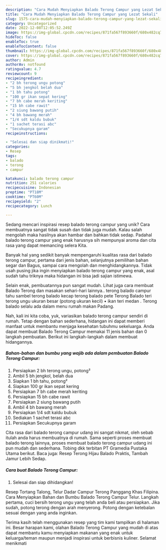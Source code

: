 ```yaml
---
description: "Cara Mudah Menyiapkan Balado Terong Campur yang Lezat Sekali"
title: "Cara Mudah Menyiapkan Balado Terong Campur yang Lezat Sekali"
slug: 1575-cara-mudah-menyiapkan-balado-terong-campur-yang-lezat-sekali
category: Uncategorized
date: 2022-12-08T12:05:52.249Z
image: https://img-global.cpcdn.com/recipes/871fa567f893660f/680x482cq70/balado-terong-campur-foto-resep-utama.jpg
hideToc: false
enableToc: true
enableTocContent: false
thumbnail: https://img-global.cpcdn.com/recipes/871fa567f893660f/680x482cq70/balado-terong-campur-foto-resep-utama.jpg
cover: https://img-global.cpcdn.com/recipes/871fa567f893660f/680x482cq70/balado-terong-campur-foto-resep-utama.jpg
author: Admin
authorAv: notfound
ratingvalue: 4.7
reviewcount: 9
recipeingredient:
- "2 bh terong ungu potong"
- "5 bh jengkol belah dua"
- "1 bh tahu potong"
- "100 gr ikan sepat kering"
- "7 bh cabe merah keriting"
- "15 bh cabe rawit"
- "2 siung bawang putih"
- "4 bh bawang merah"
- "1/4 sdt kaldu bubuk"
- "1 sachet terasi abc"
- "Secukupnya garam"
recipeinstructions:

- "Selesai dan siap dinikmati!"
categories:
- Resep
tags:
- balado
- terong
- campur

katakunci: balado terong campur 
nutrition: 251 calories
recipecuisine: Indonesian
preptime: "PT18M"
cooktime: "PT60M"
recipeyield: "2"
recipecategory: Lunch

---
```





Sedang mencari inspirasi resep balado terong campur yang unik? Cara membuatnya sangat tidak susah dan tidak juga mudah. Kalau salah mengolah maka hasilnya akan hambar dan bahkan tidak sedap. Padahal balado terong campur yang enak harusnya sih mempunyai aroma dan cita rasa yang dapat memancing selera Kita.





Banyak hal yang sedikit banyak mempengaruhi kualitas rasa dari balado terong campur, pertama dari jenis bahan, selanjutnya pemilihan bahan segar dan Bagus, sampai cara mengolah dan menghidangkannya. Tidak usah pusing jika ingin menyiapkan balado terong campur yang enak,      asal sudah tahu triknya maka hidangan ini bisa jadi sajian istimewa.














Selain enak, pembuatannya pun sangat mudah. Lihat juga cara membuat Balado Terong dan masakan sehari-hari lainnya.. terong balado campur tahu sambel terong balado kecap terong balado pete Terong Balado teri terong ungu ukuran besar (potong ukuran kecil) • ikan teri medan . Terong balado selalu ada dalam menu rumah makan Padang.






Nah, kali ini kita coba, yuk, variasikan balado terong campur sendiri di rumah. Tetap dengan bahan sederhana, hidangan ini dapat memberi manfaat untuk membantu menjaga kesehatan tubuhmu sekeluarga. Anda dapat membuat Balado Terong Campur memakai 11 jenis bahan dan 0 langkah pembuatan. Berikut ini langkah-langkah dalam membuat hidangannya.

<!--inarticleads1-->

##### Bahan-bahan dan bumbu yang wajib ada dalam pembuatan Balado Terong Campur:

1. Persiapkan 2 bh terong ungu, potong²
1. Ambil 5 bh jengkol, belah dua
1. Siapkan 1 bh tahu, potong²
1. Siapkan 100 gr ikan sepat kering
1. Persiapkan 7 bh cabe merah keriting
1. Persiapkan 15 bh cabe rawit
1. Persiapkan 2 siung bawang putih
1. Ambil 4 bh bawang merah
1. Persiapkan 1/4 sdt kaldu bubuk
1. Sediakan 1 sachet terasi abc
1. Persiapkan Secukupnya garam


Cita rasa dari balado terong campur udang ini sangat nikmat, oleh sebab itulah anda harus membuatnya di rumah. Sama seperti proses membuat balado terong lainnya, proses membuat balado terong campur udang ini pun mudah dan sederhana. Tobing dkk terbitan PT Gramedia Pustaka Utama berikut. Baca juga: Resep Terong Hijau Balado Praktis, Tambah Jamur Lebih Sedap. 

<!--inarticleads2-->

##### Cara buat Balado Terong Campur:


1. Selesai dan siap dihidangkan!

Resep Tortang Talong, Telur Dadar Campur Terong Panggang Khas Filipina. Cara Menyiapkan Bahan dan Bumbu Balado Terong Campur Telur. Langkah pertama, cuci bersih terong ungu yang telah anda beli atau persiapkan. Jika sudah, potong terong dengan arah menyerong. Potong dengan ketebalan sesuai dengan yang anda inginkan. 

Terima kasih telah menggunakan resep yang tim kami tampilkan di halaman ini. Besar harapan kami, olahan Balado Terong Campur yang mudah di atas dapat membantu kamu menyiapkan makanan yang enak untuk keluarga/teman maupun menjadi inspirasi untuk berbisnis kuliner. Selamat menikmati
